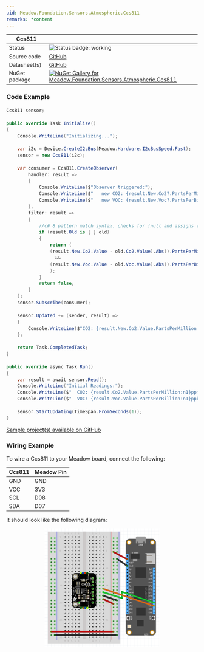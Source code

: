 ```yaml
---
uid: Meadow.Foundation.Sensors.Atmospheric.Ccs811
remarks: *content
---
```


| Ccs811 | |
|--------|--------|
| Status | <img src="https://img.shields.io/badge/Working-brightgreen" style="width: auto; height: -webkit-fill-available;" alt="Status badge: working" /> |
| Source code | [GitHub](https://github.com/WildernessLabs/Meadow.Foundation/tree/main/Source/Meadow.Foundation.Peripherals/Sensors.Atmospheric.Ccs811) |
| Datasheet(s) | [GitHub](https://github.com/WildernessLabs/Meadow.Foundation/tree/main/Source/Meadow.Foundation.Peripherals/Sensors.Atmospheric.Ccs811/Datasheet) |
| NuGet package | <a href="https://www.nuget.org/packages/Meadow.Foundation.Sensors.Atmospheric.Ccs811/" target="_blank"><img src="https://img.shields.io/nuget/v/Meadow.Foundation.Sensors.Atmospheric.Ccs811.svg?label=Meadow.Foundation.Sensors.Atmospheric.Ccs811" alt="NuGet Gallery for Meadow.Foundation.Sensors.Atmospheric.Ccs811" /></a> |

### Code Example

```csharp
Ccs811 sensor;

public override Task Initialize()
{
    Console.WriteLine("Initializing...");

    var i2c = Device.CreateI2cBus(Meadow.Hardware.I2cBusSpeed.Fast);
    sensor = new Ccs811(i2c);

    var consumer = Ccs811.CreateObserver(
        handler: result =>
        {
            Console.WriteLine($"Observer triggered:");
            Console.WriteLine($"   new CO2: {result.New.Co2?.PartsPerMillion:N1}ppm, old: {result.Old?.Co2?.PartsPerMillion:N1}ppm.");
            Console.WriteLine($"   new VOC: {result.New.Voc?.PartsPerBillion:N1}ppb, old: {result.Old?.Voc?.PartsPerBillion:N1}ppb.");
        },
        filter: result =>
        {
            //c# 8 pattern match syntax. checks for !null and assigns var.
            if (result.Old is { } old)
            {
                return (
                (result.New.Co2.Value - old.Co2.Value).Abs().PartsPerMillion > 1000 // 1000ppm
                  &&
                (result.New.Voc.Value - old.Voc.Value).Abs().PartsPerBillion > 100 // 100ppb
                );
            }
            return false;
        }
    );
    sensor.Subscribe(consumer);

    sensor.Updated += (sender, result) =>
    {
        Console.WriteLine($"CO2: {result.New.Co2.Value.PartsPerMillion:n1}ppm, VOC: {result.New.Voc.Value.PartsPerBillion:n1}ppb");
    };

    return Task.CompletedTask;
}

public override async Task Run()
{
    var result = await sensor.Read();
    Console.WriteLine("Initial Readings:");
    Console.WriteLine($"  CO2: {result.Co2.Value.PartsPerMillion:n1}ppm");
    Console.WriteLine($"  VOC: {result.Voc.Value.PartsPerBillion:n1}ppb");

    sensor.StartUpdating(TimeSpan.FromSeconds(1));
}

```

[Sample project(s) available on GitHub](https://github.com/WildernessLabs/Meadow.Foundation/tree/main/Source/Meadow.Foundation.Peripherals/Sensors.Atmospheric.Ccs811/Samples/Ccs811_Sample)

### Wiring Example

To wire a Ccs811 to your Meadow board, connect the following:

| Ccs811     | Meadow Pin |
|-----------|------------|
| GND       | GND        |
| VCC       | 3V3        |
| SCL       | D08        |
| SDA       | D07        |

It should look like the following diagram:

<img src="../../API_Assets/Meadow.Foundation.Sensors.Atmospheric.Ccs811/Ccs811_Fritzing.png" 
    style="width: 60%; display: block; margin-left: auto; margin-right: auto;" />

